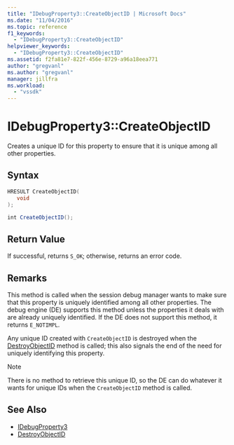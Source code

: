 ```yaml
---
title: "IDebugProperty3::CreateObjectID | Microsoft Docs"
ms.date: "11/04/2016"
ms.topic: reference
f1_keywords:
  - "IDebugProperty3::CreateObjectID"
helpviewer_keywords:
  - "IDebugProperty3::CreateObjectID"
ms.assetid: f2fa81e7-822f-456e-8729-a96a18eea771
author: "gregvanl"
ms.author: "gregvanl"
manager: jillfra
ms.workload:
  - "vssdk"
---
```

# IDebugProperty3::CreateObjectID
Creates a unique ID for this property to ensure that it is unique among all other properties.

## Syntax

```cpp
HRESULT CreateObjectID(
   void
);
```

```csharp
int CreateObjectID();
```

## Return Value
 If successful, returns `S_OK`; otherwise, returns an error code.

## Remarks
 This method is called when the session debug manager wants to make sure that this property is uniquely identified among all other properties. The debug engine (DE) supports this method unless the properties it deals with are already uniquely identified. If the DE does not support this method, it returns `E_NOTIMPL`.

 Any unique ID created with `CreateObjectID` is destroyed when the [DestroyObjectID](../../../extensibility/debugger/reference/idebugproperty3-destroyobjectid.md) method is called; this also signals the end of the need for uniquely identifying this property.

> [!NOTE]
> There is no method to retrieve this unique ID, so the DE can do whatever it wants for unique IDs when the `CreateObjectID` method is called.

## See Also
- [IDebugProperty3](../../../extensibility/debugger/reference/idebugproperty3.md)
- [DestroyObjectID](../../../extensibility/debugger/reference/idebugproperty3-destroyobjectid.md)